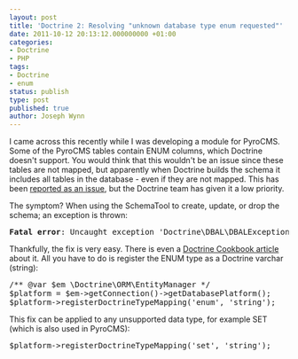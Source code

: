 ```yaml
---
layout: post
title: 'Doctrine 2: Resolving "unknown database type enum requested"'
date: 2011-10-12 20:13:12.000000000 +01:00
categories:
- Doctrine
- PHP
tags:
- Doctrine
- enum
status: publish
type: post
published: true
author: Joseph Wynn
---
```

<p>I came across this recently while I was developing a module for PyroCMS. Some of the PyroCMS tables contain ENUM columns, which Doctrine doesn't support. You would think that this wouldn't be an issue since these tables are not mapped, but apparently when Doctrine builds the schema it includes all tables in the database - even if they are not mapped. This has been <a href="http://www.doctrine-project.org/jira/browse/DDC-1273">reported as an issue</a>, but the Doctrine team has given it a low priority.</p>
<p>The symptom? When using the SchemaTool to create, update, or drop the schema; an exception is thrown:</p>
<pre class="no-highlight"><strong>Fatal error</strong>: Uncaught exception 'Doctrine\DBAL\DBALException' with message 'Unknown database type enum requested, Doctrine\DBAL\Platforms\MySqlPlatform may not support it.'</pre>
<p>Thankfully, the fix is very easy. There is even a <a href="http://www.doctrine-project.org/docs/orm/2.1/en/cookbook/mysql-enums.html">Doctrine Cookbook article</a> about it. All you have to do is register the ENUM type as a Doctrine varchar (string):</p>
<pre class="highlight-php">/** @var $em \Doctrine\ORM\EntityManager */
$platform = $em-&gt;getConnection()-&gt;getDatabasePlatform();
$platform-&gt;registerDoctrineTypeMapping('enum', 'string');</pre>
<p>This fix can be applied to any unsupported data type, for example SET (which is also used in PyroCMS):</p>
<pre class="highlight-php">$platform-&gt;registerDoctrineTypeMapping('set', 'string');</pre>
